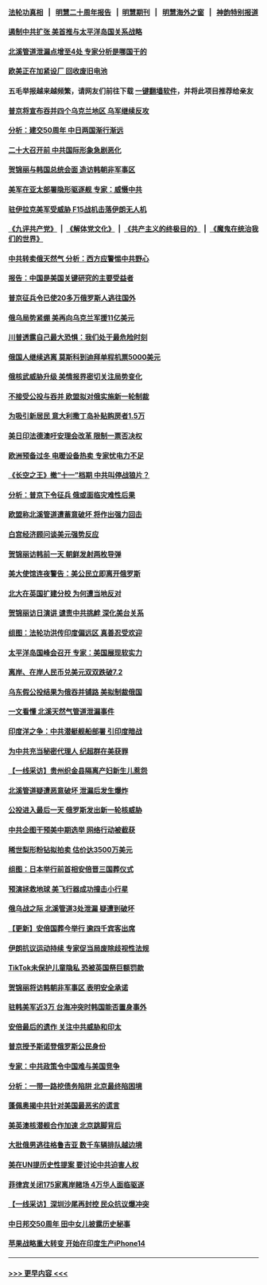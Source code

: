 #### [法轮功真相](https://github.com/gfw-breaker/truth/blob/master/README.md?t=0) &nbsp;&nbsp;|&nbsp;&nbsp; [明慧二十周年报告](https://github.com/gfw-breaker/mh-reports/blob/master/README.md?t=0) &nbsp;&nbsp;|&nbsp;&nbsp;[明慧期刊](https://github.com/gfw-breaker/mh-qikan) &nbsp;&nbsp;|&nbsp;&nbsp; [明慧海外之窗](https://github.com/gfw-breaker/mh-news/blob/master/README.md?t=0) &nbsp;&nbsp;|&nbsp;&nbsp; [神韵特别报道](https://github.com/gfw-breaker/mh-news/blob/master/shenyun.md?t=0)
#### [遏制中共扩张 美首推与太平洋岛国关系战略](../pages/nsc418/n13835479.md?t=09300401) 
#### [北溪管道泄漏点增至4处 专家分析是哪国干的](../pages/nsc418/n13835543.md?t=09300401) 
#### [欧美正在加紧设厂 回收废旧电池](../pages/nsc418/n13835319.md?t=09300401) 
#### 五毛举报越来越频繁，请网友们前往下载 [一键翻墙软件](https://github.com/gfw-breaker/ssr-accounts)，并将此项目推荐给亲友
#### [普京将宣布吞并四个乌克兰地区 乌军继续反攻](../pages/nsc418/n13835362.md?t=09300401) 
#### [分析：建交50周年 中日两国渐行渐远](../pages/nsc418/n13835405.md?t=09300401) 
#### [二十大召开前 中共国际形象急剧恶化](../pages/nsc418/n13835240.md?t=09300401) 
#### [贺锦丽与韩国总统会面 造访韩朝非军事区](../pages/nsc418/n13835204.md?t=09300401) 
#### [美军在亚太部署隐形驱逐舰 专家：威慑中共](../pages/nsc418/n13835188.md?t=09300401) 
#### [驻伊拉克美军受威胁 F15战机击落伊朗无人机](../pages/nsc418/n13835132.md?t=09300401) 
#### [《九评共产党》](https://github.com/begood0513/9ping.md/blob/master/README.md) &nbsp;|&nbsp; [《解体党文化》](../../../../jtdwh.md/blob/master/README.md)  &nbsp;|&nbsp; [《共产主义的终极目的》](../../../../gczydzjmd.md/blob/master/README.md) &nbsp;|&nbsp; [《魔鬼在统治我们的世界》](../../../../mgztzwmdsj.md/blob/master/README.md) 
#### [中共转卖俄天然气 分析：西方应警惕中共野心](../pages/nsc418/n13833538.md?t=09300401) 
#### [报告：中国是美国关键研究的主要受益者](../pages/nsc418/n13834984.md?t=09300401) 
#### [普京征兵令已使20多万俄罗斯人逃往国外](../pages/nsc418/n13834813.md?t=09300401) 
#### [俄乌局势紧绷 美再向乌克兰军援11亿美元](../pages/nsc418/n13834765.md?t=09300401) 
#### [川普透露自己最大恐惧：我们处于最危险时刻](../pages/nsc418/n13834812.md?t=09300401) 
#### [俄国人继续逃离 莫斯科到迪拜单程机票5000美元](../pages/nsc418/n13834650.md?t=09300401) 
#### [俄核武威胁升级 美情报界密切关注局势变化](../pages/nsc418/n13834747.md?t=09300401) 
#### [不接受公投与吞并 欧盟拟对俄实施新一轮制裁](../pages/nsc418/n13834720.md?t=09300401) 
#### [为吸引新居民 意大利撒丁岛补贴购房者1.5万](../pages/nsc418/n13834376.md?t=09300401) 
#### [美日印法德澳吁安理会改革 限制一票否决权](../pages/nsc418/n13834342.md?t=09300401) 
#### [欧洲预备过冬 电暖设备热卖 专家忧电力不足](../pages/nsc418/n13834320.md?t=09300401) 
#### [《长空之王》撤“十一”档期 中共叫停战狼片？](../pages/nsc418/n13834481.md?t=09300401) 
#### [分析：普京下令征兵 俄或面临灾难性后果](../pages/nsc418/n13834714.md?t=09300401) 
#### [欧盟称北溪管道遭蓄意破坏 将作出强力回击](../pages/nsc418/n13834722.md?t=09300401) 
#### [白宫经济顾问谈美元强势反应](../pages/nsc418/n13834537.md?t=09300401) 
#### [贺锦丽访韩前一天 朝鲜发射两枚导弹](../pages/nsc418/n13834702.md?t=09300401) 
#### [美大使馆连夜警告：美公民立即离开俄罗斯](../pages/nsc418/n13834618.md?t=09300401) 
#### [北大在英国扩建分校 为何遭当地反对](../pages/nsc418/n13834548.md?t=09300401) 
#### [贺锦丽访日演讲 谴责中共挑衅 深化美台关系](../pages/nsc418/n13834465.md?t=09300401) 
#### [组图：法轮功洪传印度偏远区 真善忍受欢迎](../pages/nsc418/n13833716.md?t=09300401) 
#### [太平洋岛国峰会召开 专家：美国展现软实力](../pages/nsc418/n13834401.md?t=09300401) 
#### [离岸、在岸人民币兑美元双双跌破7.2](../pages/nsc418/n13834383.md?t=09300401) 
#### [乌东假公投结果为俄吞并铺路 美拟制裁俄国](../pages/nsc418/n13834130.md?t=09300401) 
#### [一文看懂 北溪天然气管道泄漏事件](../pages/nsc418/n13833988.md?t=09300401) 
#### [印度洋之争：中共潜艇舰船部署 引印度暗战](../pages/nsc418/n13833870.md?t=09300401) 
#### [为中共充当秘密代理人 纪超群在美获罪](../pages/nsc418/n13833931.md?t=09300401) 
#### [【一线采访】贵州织金县隔离产妇新生儿惹怨](../pages/nsc418/n13833706.md?t=09300401) 
#### [北溪管道疑遭恶意破坏 泄漏后发生爆炸](../pages/nsc418/n13833914.md?t=09300401) 
#### [公投进入最后一天 俄罗斯发出新一轮核威胁](../pages/nsc418/n13833810.md?t=09300401) 
#### [中共企图干预美中期选举 网络行动被截获](../pages/nsc418/n13833877.md?t=09300401) 
#### [稀世梨形粉钻拟拍卖 估价达3500万美元](../pages/nsc418/n13833611.md?t=09300401) 
#### [组图：日本举行前首相安倍晋三国葬仪式](../pages/nsc418/n13833720.md?t=09300401) 
#### [预演拯救地球 美飞行器成功撞击小行星](../pages/nsc418/n13833749.md?t=09300401) 
#### [俄乌战之际 北溪管道3处泄漏 疑遭到破坏](../pages/nsc418/n13833745.md?t=09300401) 
#### [【更新】安倍国葬今举行 逾四千宾客出席](../pages/nsc418/n13833340.md?t=09300401) 
#### [伊朗抗议运动持续 专家促当局废除歧视性法规](../pages/nsc418/n13833553.md?t=09300401) 
#### [TikTok未保护儿童隐私 恐被英国祭巨额罚款](../pages/nsc418/n13833349.md?t=09300401) 
#### [贺锦丽将访韩朝非军事区 表明安全承诺](../pages/nsc418/n13833473.md?t=09300401) 
#### [驻韩美军近3万 台海冲突时韩国能否置身事外](../pages/nsc418/n13833401.md?t=09300401) 
#### [安倍最后的遗作 关注中共威胁和印太](../pages/nsc418/n13833342.md?t=09300401) 
#### [普京授予斯诺登俄罗斯公民身份](../pages/nsc418/n13833380.md?t=09300401) 
#### [专家：中共政策令中国难与美国竞争](../pages/nsc418/n13833282.md?t=09300401) 
#### [分析：一带一路挖债务陷阱 北京最终陷困境](../pages/nsc418/n13833272.md?t=09300401) 
#### [蓬佩奥揭中共针对美国最恶劣的谎言](../pages/nsc418/n13833370.md?t=09300401) 
#### [美英澳核潜舰合作加速 北京跳脚背后](../pages/nsc418/n13833345.md?t=09300401) 
#### [大批俄男逃往格鲁吉亚 数千车辆排队越边境](../pages/nsc418/n13833228.md?t=09300401) 
#### [美在UN提历史性提案 要讨论中共迫害人权](../pages/nsc418/n13833221.md?t=09300401) 
#### [菲律宾关闭175家离岸赌场 4万华人面临驱逐](../pages/nsc418/n13833169.md?t=09300401) 
#### [【一线采访】深圳沙尾再封控 民众抗议爆冲突](../pages/nsc418/n13833087.md?t=09300401) 
#### [中日邦交50周年 田中女儿披露历史秘事](../pages/nsc418/n13833154.md?t=09300401) 
#### [苹果战略重大转变 开始在印度生产iPhone14](../pages/nsc418/n13833044.md?t=09300401) 

----
#### [ >>> 更早内容 <<< ](../indexes/nsc418-earlier.md)
